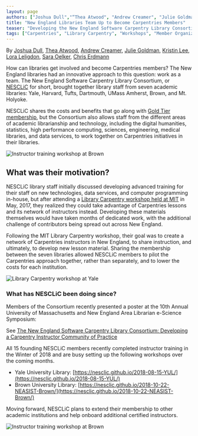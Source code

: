 ```yaml
---
layout: page
authors: ["Joshua Dull","“Thea Atwood", "Andrew Creamer", "Julie Goldman", "Kristin Lee", "Lora Leligdon", "Sara Oelker", "Chris Erdmann"]
title: "New England Libraries Team Up to Become Carpentries Members"
teaser: "Developing the New England Software Carpentry Library Consortium and a Community of Practice"
tags: ["Carpentries", "Library Carpentry", "Workshops", "Member Organization", "Consortium", "New England"]
---
```


By [Joshua Dull](https://github.com/JoshuaDull), [Thea Atwood](https://twitter.com/librarianthea), [Andrew Creamer](https://twitter.com/andydrewcreamer), [Julie Goldman](https://twitter.com/jgolds2), [Kristin Lee](https://twitter.com/kristydawnl), [Lora Leligdon](https://github.com/leligdon), [Sara Oelker](https://twitter.com/sarahoelker), [Chris Erdmann](https://twitter.com/libcce)


How can libraries get involved and become Carpentries members? The New England libraries had an innovative approach to this question: work as a team. The New England Software Carpentry Library Consortium, or [NESCLiC](https://nesclic.github.io/home/) for short, brought together library staff from seven academic libraries: Yale, Harvard, Tufts, Dartmouth, UMass Amherst, Brown, and Mt. Holyoke.  

NESCLiC shares the costs and benefits that go along with [Gold Tier membership](https://carpentries.org/membership/), but the Consortium also allows staff from the different areas of academic librarianship and technology, including the digital humanities, statistics, high performance computing, sciences, engineering, medical libraries, and data services, to work together on Carpentries initiatives in their libraries.

![Instructor training workshop at Brown](/images/brown-it-2.jpg)  

## What was their motivation?

NESCLiC library staff initially discussed developing advanced training for their staff on new technologies, data services, and computer programming in-house, but after attending a [Library Carpentry workshop held at MIT](https://weaverbel.github.io/2017-05-11-lc-boston/) in May,  2017, they realized they could take advantage of Carpentries lessons and its network of instructors instead. Developing these materials themselves would have taken months of dedicated work, with the additional challenge of contributors being spread out across New England. 

Following the MIT Library Carpentry workshop, their goal was to create a network of Carpentries instructors in New England, to share instruction, and ultimately, to develop new lesson material. Sharing the membership between the seven libraries allowed NESCLiC members to pilot the Carpentries approach together, rather than separately, and to lower the costs for each institution.

![Library Carpentry workshop at Yale](/images/yale-lc.jpg)   

### What has NESCLiC been doing since?

Members of the Consortium recently presented a poster at the 10th Annual University of Massachusetts and New England Area Librarian e-Science Symposium:

See [The New England Software Carpentry Library Consortium: Developing a Carpentry Instructor Community of Practice](https://github.com/LibraryCarpentry/governance/blob/master/posters/lc-nesclic-new-england-libraries-consortium-escience-symposium-2018-poster.pdf)

All 15 founding NESCLiC members recently completed instructor training in the Winter of 2018 and are busy setting up the following workshops over the coming months. 

- Yale University Library: [https://nesclic.github.io/2018-08-15-YUL/](https://nesclic.github.io/2018-08-15-YUL/)
- Brown University Library: [https://nesclic.github.io/2018-10-22-NEASIST-Brown/](https://nesclic.github.io/2018-10-22-NEASIST-Brown/)

Moving forward, NESCLiC plans to extend their membership to other academic institutions and help onboard additional certified instructors.

![Instructor training workshop at Brown](/images/brown-it.jpg)  
